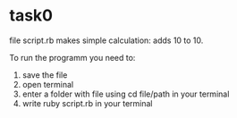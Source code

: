 # task0
file script.rb makes simple calculation: adds 10 to 10.

To run the programm you need to:
1. save the file
2. open terminal
3. enter a folder with file using cd file/path in your terminal
4. write ruby script.rb in your terminal

